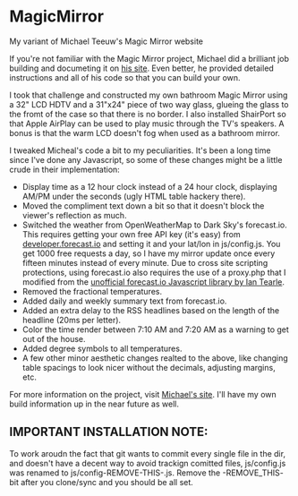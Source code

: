 # MagicMirror
My variant of Michael Teeuw's Magic Mirror website

If you're not familiar with the Magic Mirror project, Michael did a brilliant job building and documeting
it on [his site](http://michaelteeuw.nl/tagged/magicmirror).  Even better, he provided detailed instructions
and all of his code so that you can build your own.

I took that challenge and constructed my own bathroom Magic Mirror using a 32" LCD HDTV and a 31"x24" piece
of two way glass, glueing the glass to the fromt of the case so that there is no border.  I also installed
ShairPort so that Apple AirPlay can be used to play music through the TV's speakers.  A bonus is that the
warm LCD doesn't fog when used as a bathroom mirror.

I tweaked Micheal's code a bit to my peculiarities.  It's been a long time since I've done any Javascript,
so some of these changes might be a little crude in their implementation:
- Display time as a 12 hour clock instead of a 24 hour clock, displaying AM/PM under the seconds (ugly
HTML table hackery there).
- Moved the compliment text down a bit so that it doesn't block the viewer's reflection as much.
- Switched the weather from OpenWeatherMap to Dark Sky's forecast.io.  This requires getting your own
free API key (it's easy) from [developer.forecast.io](developer.forecast.io) and setting it and your lat/lon in js/config.js.
You get 1000 free requests a day, so I have my mirror update once every fifteen minutes instead of
every minute.  Due to cross site scripting protections, using forecast.io also requires the use of
a proxy.php that I modified from the [unofficial forecast.io Javascript library by Ian Tearle](https://github.com/iantearle/forecast.io-javascript-api).
- Removed the fractional temperatures.
- Added daily and weekly summary text from forecast.io.
- Added an extra delay to the RSS headlines based on the length of the headline (20ms per letter).
- Color the time render between 7:10 AM and 7:20 AM as a warning to get out of the house.
- Added degree symbols to all temperatures.
- A few other minor aesthetic changes realted to the above, like changing table spacings to look nicer
without the decimals, adjusting margins, etc.

For more information on the project, visit [Michael's site](http://michaelteeuw.nl/tagged/magicmirror).
I'll have my own build information up in the near future as well.


## IMPORTANT INSTALLATION NOTE:
To work aroudn the fact that git wants to commit every single file in the dir, and doesn't have a decent
way to avoid trackign comitted files, js/config.js was renamed to js/config-REMOVE-THIS-.js.  Remove the
-REMOVE_THIS- bit after you clone/sync and you should be all set.
